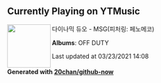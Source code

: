## Currently Playing on YTMusic

[<img align="left" width="100" src="https://lh3.googleusercontent.com/RKoi61a6YT2TSM4f8eYsKN8AmK0lfTE9qkTzOgn8m7y3eYUK2gM2wUQXd2Y5EkGRPozL8UkhXr1rMWofIQ">](https://music.youtube.com/watch?v=ywWKuk4Xv1w)

다이나믹 듀오 - MSG(피처링: 페노메코)

**Albums**: OFF DUTY

Last updated at 03/23/2021 14:08

#### Generated with [20chan/github-now](https://github.com/20chan/github-now)


<!--
**20chan/20chan** is a ✨ _special_ ✨ repository because its `README.md` (this file) appears on your GitHub profile.

Here are some ideas to get you started:

- 🔭 I’m currently working on ...
- 🌱 I’m currently learning ...
- 👯 I’m looking to collaborate on ...
- 🤔 I’m looking for help with ...
- 💬 Ask me about ...
- 📫 How to reach me: ...
- 😄 Pronouns: ...
- ⚡ Fun fact: ...
-->
